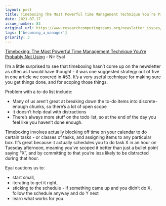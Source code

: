 ```yaml
---
layout: post
title: Timeboxing The Most Powerful Time Management Technique You’re Probably Not Using - Nir Eyal
date: 2021-07-17
issue_number: 83
original_url: https://www.researchcomputingteams.org/newsletter_issues/0083
tags: ['becoming_a_manager']
priority: 3
---
```


<!-- markdownlint-disable MD033 -->
<!-- markdownlint-disable MD041 -->
<!-- markdownlint-disable MD049 -->

[Timeboxing: The Most Powerful Time Management Technique You’re Probably Not Using](https://www.nirandfar.com/timeboxing) - Nir Eyal

I’m a little surprised to see that timeboxing hasn’t come up on the newsletter as often as I would have thought - it was one suggested strategy out of five in one article we covered in [#53](https://newsletter.researchcomputingteams.org/archive/b293df8f-4f39-43f4-8b92-afadb95cfb6f).   It’s a very useful technique for making sure you get things done, and for scoping those things.

Problem with a to-do list include:

- Many of us aren’t great at breaking down the to-do items into discrete-enough chunks, so there’s a lot of open scope
- It doesn’t help deal with distractions
- There’s always more stuff on the todo list, so at the end of the day you feel like you haven’t done enough.

Timeboxing involves actually blocking off time on your calendar to do certain tasks - or classes of tasks, and assigning items to any particular box.  It’s great because it actually schedules you to do task X in an hour on Tuesday afternoon, meaning you’ve scoped it better than just a bullet point saying “X”, and by committing to that you’re less likely to be distracted during that hour.

Eyal cautions us to:

- start small,
- iterating to get it right,
- sticking to the schedule - if something came up and you didn’t do X, follow the schedule anyway and do Y next
- learn what works for you.
